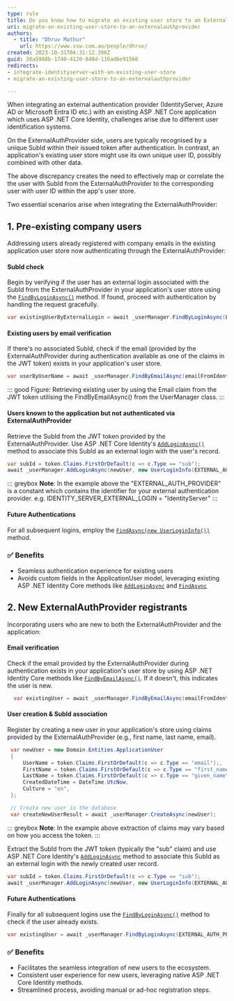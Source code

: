 ```yaml
---
type: rule
title: Do you know how to migrate an existing user store to an ExternalAuthProvider?
uri: migrate-an-existing-user-store-to-an-externalauthprovider
authors:
  - title: "Dhruv Mathur"
    url: https://www.ssw.com.au/people/dhruv/
created: 2023-10-31T04:31:12.396Z
guid: 38a5988b-1740-4120-840d-116ad6e91566
redirects:
- integrate-identityserver-with-an-existing-user-store
- migrate-an-existing-user-store-to-an-externalauthprovider

---
```


When integrating an external authentication provider (IdentityServer, Azure AD or Microsoft Entra ID etc.) with an existing ASP .NET Core application which uses ASP .NET Core Identity, challenges arise due to different user identification systems.

On the ExternalAuthProvider side, users are typically recognised by a unique SubId within their issued token after authentication. In contrast, an application's existing user store might use its own unique user ID, possibly combined with other data.

The above discrepancy creates the need to effectively map or correlate the the user with SubId from the ExternalAuthProvider to the corresponding user with user ID within the app's user store.

Two essential scenarios arise when integrating the ExternalAuthProvider:

## 1. Pre-existing company users

Addressing users already registered with company emails in the existing application user store now authenticating through the ExternalAuthProvider:

#### SubId check

Begin by verifying if the user has an external login associated with the SubId from the ExternalAuthProvider in your application's user store using the [`FindByLoginAsync()`](https://learn.microsoft.com/en-us/dotnet/api/microsoft.aspnetcore.identity.usermanager-1.findbyloginasync?view=aspnetcore-7.0) method. If found, proceed with authentication by handling the request gracefully.

```csharp
var existingUserByExternalLogin = await _userManager.FindByLoginAsync(EXTERNAL_AUTH_PROVIDER, subId);
```

#### Existing users by email verification

If there's no associated SubId, check if the email (provided by the ExternalAuthProvider during authentication available as one of the claims in the JWT token) exists in your application's user store.

```csharp
var userByUserName = await _userManager.FindByEmailAsync(emailFromIdentityServer);
```

::: good
Figure: Retrieving existing user by using the Email claim from the JWT token utilising the FindByEmailAsync() from the UserManager class.
:::

#### Users known to the application but not authenticated via ExternalAuthProvider

Retrieve the SubId from the JWT token provided by the ExternalAuthProvider. Use ASP .NET Core Identity's [`AddLoginAsync()`](https://learn.microsoft.com/en-us/dotnet/api/microsoft.aspnetcore.identity.usermanager-1.addloginasync?view=aspnetcore-8.0)  method to associate this SubId as an external login with the user's record.

```csharp
var subId = token.Claims.FirstOrDefault(c => c.Type == "sub");
await _userManager.AddLoginAsync(newUser, new UserLoginInfo(EXTERNAL_AUTH_PROVIDER, subId));
```

::: greybox
**Note**: In the example above the "EXTERNAL\_AUTH\_PROVIDER" is a constant which contains the identifier for your external authentication provider. e.g. IDENTITY\_SERVER\_EXTERNAL\_LOGIN = "IdentityServer"
:::

#### Future Authentications

For all subsequent logins, employ the [`FindAsync(new UserLoginInfo())`](https://learn.microsoft.com/en-us/previous-versions/aspnet/dn497605(v=vs.108)) method.

### ✅ Benefits

* Seamless authentication experience for existing users
* Avoids custom fields in the ApplicationUser model, leveraging existing ASP .NET Identity Core methods like [`AddLoginAsync`](https://learn.microsoft.com/en-us/dotnet/api/microsoft.aspnetcore.identity.usermanager-1.addloginasync?view=aspnetcore-8.0) and [`FindAsync`](https://learn.microsoft.com/en-us/previous-versions/aspnet/dn497605(v=vs.108))

## 2. New ExternalAuthProvider registrants

Incorporating users who are new to both the ExternalAuthProvider and the application:

#### Email verification

Check if the email provided by the ExternalAuthProvider during authentication exists in your application's user store by using ASP .NET Identity Core methods like [`FindByEmailAsync()`](https://learn.microsoft.com/en-us/dotnet/api/microsoft.aspnetcore.identity.usermanager-1.findbyemailasync?view=aspnetcore-7.0). If it doesn't, this indicates the user is new.

```csharp
  var existingUser = await _userManager.FindByEmailAsync(emailFromIdentityServer);
```

#### User creation & SubId association

Register by creating a new user in your application's store using claims provided by the ExternalAuthProvider (e.g., first name, last name, email).

```csharp
 var newUser = new Domain.Entities.ApplicationUser
 {
     UserName = token.Claims.FirstOrDefault(c => c.Type == "email");,
     FirstName = token.Claims.FirstOrDefault(c => c.Type == "first_name");,
     LastName = token.Claims.FirstOrDefault(c => c.Type == "given_name");,
     CreatedDateTime = DateTime.UtcNow,
     Culture = "en",
 };

 // Create new user in the database
 var createNewUserResult = await _userManager.CreateAsync(newUser);
```

::: greybox
**Note**: In the example above extraction of claims may vary based on how you access the token.
:::

Extract the SubId from the JWT token (typically the "sub" claim) and use ASP .NET Core Identity's [`AddLoginAsync`](https://learn.microsoft.com/en-us/dotnet/api/microsoft.aspnetcore.identity.usermanager-1.addloginasync?view=aspnetcore-8.0) method to associate this SubId as an external login with the newly created user record.

```csharp
var subId = token.Claims.FirstOrDefault(c => c.Type == "sub");
await _userManager.AddLoginAsync(newUser, new UserLoginInfo(EXTERNAL_AUTH_PROVIDER, subId));
```

#### Future Authentications

Finally for all subsequent logins use the [`FindByLoginAsync()`](https://learn.microsoft.com/en-us/dotnet/api/microsoft.aspnetcore.identity.usermanager-1.findbyloginasync?view=aspnetcore-7.0) method to check if the user already exists.

```csharp
var existingUser = await _userManager.FindByLoginAsync(EXTERNAL_AUTH_PROVIDER, subId));
```

### ✅ Benefits

* Facilitates the seamless integration of new users to the ecosystem.
* Consistent user experience for new users, leveraging native ASP .NET Core Identity methods.
* Streamlined process, avoiding manual or ad-hoc registration steps.
